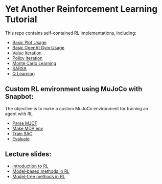 # Yet Another Reinforcement Learning Tutorial

This repo contains self-contained RL implementations, including:
- [Basic Plot Usage](https://github.com/sjchoi86/yet-another-rl-tutorial/blob/main/code/demo_01_basic_plot.ipynb)
- [Basic OpenAI Gym Usage](https://github.com/sjchoi86/yet-another-rl-tutorial/blob/main/code/demo_02_gym_usage.ipynb)
- [Value Iteration](https://github.com/sjchoi86/yet-another-rl-tutorial/blob/main/code/demo_03_value_iteration.ipynb)
- [Policy Iteration](https://github.com/sjchoi86/yet-another-rl-tutorial/blob/main/code/demo_04_policy_iteration.ipynb)
- [Monte Carlo Learning](https://github.com/sjchoi86/yet-another-rl-tutorial/blob/main/code/demo_05_monte_carlo_learning.ipynb)
- [SARSA](https://github.com/sjchoi86/yet-another-rl-tutorial/blob/main/code/demo_06_sarsa.ipynb)
- [Q Learning](https://github.com/sjchoi86/yet-another-rl-tutorial/blob/main/code/demo_07_q_learning.ipynb)

Custom RL environment using MuJoCo with Snapbot:
- 
The objective is to make a custom MuJoCo environment for training an agent with RL
- [Parse MJCF](https://github.com/sjchoi86/yet-another-rl-tutorial/blob/main/code/snapbot_01_parse.ipynb)
- [Make MDP env](https://github.com/sjchoi86/yet-another-rl-tutorial/blob/main/code/snapbot_02_mdp.ipynb)
- [Train SAC](https://github.com/sjchoi86/yet-another-rl-tutorial/blob/main/code/snapbot_03_sac.ipynb)
- [Evaluate](https://github.com/sjchoi86/yet-another-rl-tutorial/blob/main/code/snapbot_04_sac_eval.ipynb)

Lecture slides:
- 
- [Introduction to RL](https://github.com/sjchoi86/yet-another-rl-tutorial/blob/main/slide/1%20%20Introduction%20to%20RL.pdf)
- [Model-based methods in RL](https://github.com/sjchoi86/yet-another-rl-tutorial/blob/main/slide/2%20Model-based%20methods.pdf)
- [Model-free methods in RL](https://github.com/sjchoi86/yet-another-rl-tutorial/blob/main/slide/3%20Model-free%20methods.pdf)
